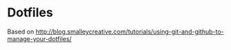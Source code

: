 Dotfiles
========

Based on http://blog.smalleycreative.com/tutorials/using-git-and-github-to-manage-your-dotfiles/
